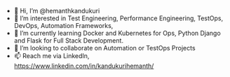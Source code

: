 - 👋 Hi, I’m @hemanthkandukuri
- 👀 I’m interested in Test Engineering, Performance Engineering, TestOps, DevOps, Automation Frameworks, 
- 🌱 I’m currently learning Docker and Kubernetes for Ops, Python Django and Flask for Full Stack Development.
- 💞️ I’m looking to collaborate on Automation or TestOps Projects
- 📫 Reach me via LinkedIn, https://www.linkedin.com/in/kandukurihemanth/

<!---
hemanthkandukuri/hemanthkandukuri is a ✨ special ✨ repository because its `README.md` (this file) appears on your GitHub profile.
You can click the Preview link to take a look at your changes.
--->
